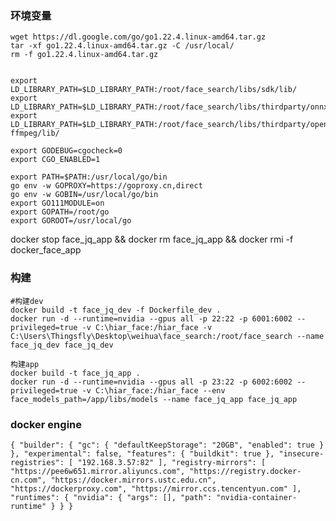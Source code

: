 
### 环境变量
```
wget https://dl.google.com/go/go1.22.4.linux-amd64.tar.gz
tar -xf go1.22.4.linux-amd64.tar.gz -C /usr/local/
rm -f go1.22.4.linux-amd64.tar.gz


export LD_LIBRARY_PATH=$LD_LIBRARY_PATH:/root/face_search/libs/sdk/lib/
export LD_LIBRARY_PATH=$LD_LIBRARY_PATH:/root/face_search/libs/thirdparty/onnxruntime/lib/
export LD_LIBRARY_PATH=$LD_LIBRARY_PATH:/root/face_search/libs/thirdparty/opencv4-ffmpeg/lib/

export GODEBUG=cgocheck=0
export CGO_ENABLED=1

export PATH=$PATH:/usr/local/go/bin
go env -w GOPROXY=https://goproxy.cn,direct
go env -w GOBIN=/usr/local/go/bin
export GO111MODULE=on
export GOPATH=/root/go
export GOROOT=/usr/local/go

```

docker stop face_jq_app && docker rm face_jq_app && docker rmi -f docker_face_app

### 构建
```
#构建dev
docker build -t face_jq_dev -f Dockerfile_dev .
docker run -d --runtime=nvidia --gpus all -p 22:22 -p 6001:6002 --privileged=true -v C:\hiar_face:/hiar_face -v C:\Users\Thingsfly\Desktop\weihua\face_search:/root/face_search --name face_jq_dev face_jq_dev

构建app
docker build -t face_jq_app .
docker run -d --runtime=nvidia --gpus all -p 23:22 -p 6002:6002 --privileged=true -v C:\hiar_face:/hiar_face --env face_models_path=/app/libs/models --name face_jq_app face_jq_app

```

### docker engine
`
{
"builder": {
"gc": {
"defaultKeepStorage": "20GB",
"enabled": true
}
},
"experimental": false,
"features": {
"buildkit": true
},
"insecure-registries": [
"192.168.3.57:82"
],
"registry-mirrors": [
"https://pee6w651.mirror.aliyuncs.com",
"https://registry.docker-cn.com",
"https://docker.mirrors.ustc.edu.cn",
"https://dockerproxy.com",
"https://mirror.ccs.tencentyun.com"
],
"runtimes": {
"nvidia": {
"args": [],
"path": "nvidia-container-runtime"
}
}
}
`
